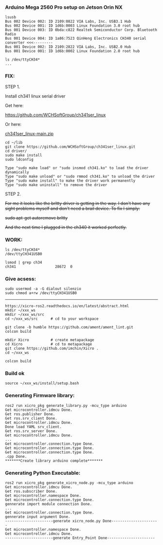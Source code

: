 
### Arduino Mega 2560 Pro setup on Jetson Orin NX

```
lsusb
Bus 002 Device 002: ID 2109:0822 VIA Labs, Inc. USB3.1 Hub             
Bus 002 Device 001: ID 1d6b:0003 Linux Foundation 3.0 root hub
Bus 001 Device 003: ID 0bda:c822 Realtek Semiconductor Corp. Bluetooth Radio 
Bus 001 Device 004: ID 1a86:7523 QinHeng Electronics CH340 serial converter <<<---------
Bus 001 Device 002: ID 2109:2822 VIA Labs, Inc. USB2.0 Hub             
Bus 001 Device 001: ID 1d6b:0002 Linux Foundation 2.0 root hub
```
```
ls /dev/ttyCH34*
...
```
### FIX:

STEP 1.

Install ch341 linux serial driver

Get here:

https://github.com/WCHSoftGroup/ch341ser_linux

Or here:

[ch341ser_linux-main.zip](/ROS2/Arduino_MEGA_2560_PRO/ch341ser_linux-main.zip)<br/>


```
cd ~/lib
git clone https://github.com/WCHSoftGroup/ch341ser_linux.git
cd driver/
sudo make install
sudo ldconfig 
```

```
Type "sudo make load" or "sudo insmod ch341.ko" to load the driver dynamically
Type "sudo make unload" or "sudo rmmod ch341.ko" to unload the driver
Type "sudo make install" to make the driver work permanently
Type "sudo make uninstall" to remove the driver
```

STEP 2.

~~For me it looks like the brltty driver is getting in the way. I don't have any sight problems myself and don't need a brail device. To fix I simply:~~

~~sudo apt-get autoremove brltty~~

~~And the next time I plugged in the ch340 it worked perfectly.~~

### WORK:
```
ls /dev/ttyCH34*
/dev/ttyCH341USB0
```
```
lsmod | grep ch34
ch341                  28672  0
```

### Give acsess:
```
sudo usermod -a -G dialout silenzio
sudo chmod a+rw /dev/ttyCH341USB0
```



_________




```
https://xicro-ros2.readthedocs.io/en/latest/abstract.html
mkdir ~/xxx_ws
mkdir ~/xxx_ws/src
cd ~/xxx_ws/src      # cd to your workspace

git clone -b humble https://github.com/ament/ament_lint.git
colcon build

mkdir Xicro          # create metapackage
cd Xicro             # cd to metapackage
git clone https://github.com/imchin/Xicro .
cd ~/xxx_ws

colcon build
```

### Build ok

```
source ~/xxx_ws/install/setup.bash
```

### Generating Firmware library:

```
ros2 run xicro_pkg generate_library.py -mcu_type arduino
Get microcontroller.idmcu Done.
Get ros.publisher Done.
Get ros.srv_client Done.
Get microcontroller.idmcu Done.
Done load YAML srv_client.
Get ros.srv_server Done.
Get microcontroller.idmcu Done.
...
Get microcontroller.connection.type Done.
Get microcontroller.connection.type Done.
Get microcontroller.connection.type Done.
.cpp Done.
*******Create library arduino complete*******

```

### Generating Python Executable:

```
ros2 run xicro_pkg generate_xicro_node.py -mcu_type arduino
Get microcontroller.idmcu Done.
Get ros.subscriber Done.
Get microcontroller.namespace Done.
Get microcontroller.connection.type Done.
gennerate import module connection Done.
...
Get microcontroller.connection.type Done.
gennerate input argument Done.
----------------------generate xicro_node.py Done----------------------
Get microcontroller.namespace Done.
Get microcontroller.idmcu Done.
----------------------generate Entry_Point Done----------------------
```








